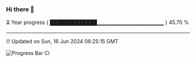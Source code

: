### Hi there 👋

⏳ Year progress { █████████████▁▁▁▁▁▁▁▁▁▁▁▁▁▁▁▁▁ } 45.70 %

---

⏰ Updated on Sun, 16 Jun 2024 06:25:15 GMT

![Progress Bar CI](https://github.com/ZhaoGui/ZhaoGui/workflows/Progress%20Bar%20CI/badge.svg)
